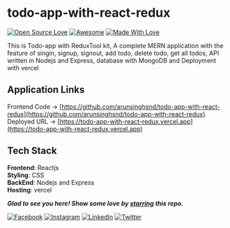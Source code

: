# todo-app-with-react-redux

[![Open Source Love](https://badges.frapsoft.com/os/v2/open-source.svg?v=103)](https://github.com/arunsinghsnd)
[![Awesome](https://cdn.rawgit.com/sindresorhus/awesome/d7305f38d29fed78fa85652e3a63e154dd8e8829/media/badge.svg)](https://github.com/arunsinghsnd) [![Made With Love](https://img.shields.io/badge/Made%20With-Love-orange.svg)](https://github.com/arunsinghsnd)

This is Todo-app with ReduxTool kit, A complete MERN application with the feature of singin, signup, signout, add todo, delete todo, get all todos, API written in Nodejs and Express, database with MongoDB and Deployment with vercel

## Application Links

Frontend Code -> [https://github.com/arunsinghsnd/todo-app-with-react-redux](https://github.com/arunsinghsnd/todo-app-with-react-redux)
<br>
Deployed URL -> [https://todo-app-with-react-redux.vercel.app](https://todo-app-with-react-redux.vercel.app)
<br>

## Tech Stack

<b>Frontend</b>: Reactjs
<br>
<b>Styling</b>: CSS
<br>
<b>BackEnd</b>: Nodejs and Express
<br>
<b>Hosting</b>: vercel
<br/>

**_Glad to see you here! Show some love by [starring](https://github.com/arunsinghsnd/todo-app-with-react-redux) this repo._**

[![Facebook](https://img.shields.io/static/v1.svg?label=follow&message=@arunkumarsingh&color=grey&logo=facebook&style=flat&logoColor=white&colorA=blue)](https://www.facebook.com/profile.php?id=100011125293678) [![Instagram](https://img.shields.io/static/v1.svg?label=follow&message=@arunkumarsingh&color=grey&logo=instagram&style=flat&logoColor=white&colorA=blue)](https://www.instagram.com/arun.singh.999/) [![LinkedIn](https://img.shields.io/static/v1.svg?label=connect&message=@arunkumarsingh&color=grey&logo=linkedin&style=flat&logoColor=white&colorA=blue)](https://www.linkedin.com/in/arun-singh1999/) [![Twitter](https://img.shields.io/static/v1.svg?label=connect&message=@arunkumarsingh&color=grey&logo=twitter&style=flat&logoColor=white&colorA=blue)](https://twitter.com/ImArunverto)
